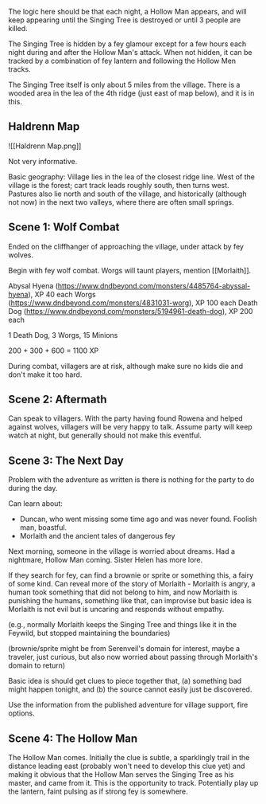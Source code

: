 The logic here should be that each night, a Hollow Man appears, and will keep appearing until the Singing Tree is destroyed or until 3 people are killed. 

The Singing Tree is hidden by a fey glamour except for a few hours each night during and after the Hollow Man's attack. When not hidden, it can be tracked by a combination of fey lantern and following the Hollow Men tracks. 

The Singing Tree itself is only about 5 miles from the village. There is a wooded area in the lea of the 4th ridge (just east of map below), and it is in this. 
## Haldrenn Map

![[Haldrenn Map.png]]

Not very informative. 

Basic geography:
Village lies in the lea of the closest ridge line. West of the village is the forest; cart track leads roughly south, then turns west. Pastures also lie north and south of the village, and historically (although not now) in the next two valleys, where there are often small springs. 


## Scene 1: Wolf Combat

Ended on the cliffhanger of approaching the village, under attack by fey wolves. 

Begin with fey wolf combat. Worgs will taunt players, mention [[Morlaith]]. 

Abysal Hyena (https://www.dndbeyond.com/monsters/4485764-abyssal-hyena), XP 40 each
Worgs (https://www.dndbeyond.com/monsters/4831031-worg), XP 100 each
Death Dog (https://www.dndbeyond.com/monsters/5194961-death-dog), XP 200 each

1 Death Dog, 3 Worgs, 15 Minions

200 + 300 + 600 = 1100 XP

During combat, villagers are at risk, although make sure no kids die and don't make it too hard. 

## Scene 2: Aftermath

Can speak to villagers. With the party having found Rowena and helped against wolves, villagers will be very happy to talk. Assume party will keep watch at night, but generally should not make this eventful. 

## Scene 3: The Next Day

Problem with the adventure as written is there is nothing for the party to do during the day. 

Can learn about:
- Duncan, who went missing some time ago and was never found. Foolish man, boastful. 
- Morlaith and the ancient tales of dangerous fey

Next morning, someone in the village is worried about dreams. Had a nightmare, Hollow Man coming. 
Sister Helen has more lore.

If they search for fey, can find a brownie or sprite or something this, a fairy of some kind. Can reveal more of the story of Morlaith - Morlaith is angry, a human took something that did not belong to him, and now Morlaith is punishing the humans, something like that, can improvise but basic idea is Morlaith is not evil but is uncaring and responds without empathy. 

(e.g., normally Morlaith keeps the Singing Tree and things like it in the Feywild, but stopped maintaining the boundaries)

(brownie/sprite might be from Serenveil's domain for interest, maybe a traveler, just curious, but also now worried about passing through Morlaith's domain to return)

Basic idea is should get clues to piece together that, (a) something bad might happen tonight, and (b) the source cannot easily just be discovered. 

Use the information from the published adventure for village support, fire options. 
## Scene 4: The Hollow Man

The Hollow Man comes. Initially the clue is subtle, a sparklingly trail in the distance leading east (probably won't need to develop this clue yet) and making it obvious that the Hollow Man serves the Singing Tree as his master, and came from it. This is the opportunity to track. Potentially play up the lantern, faint pulsing as if strong fey is somewhere. 

